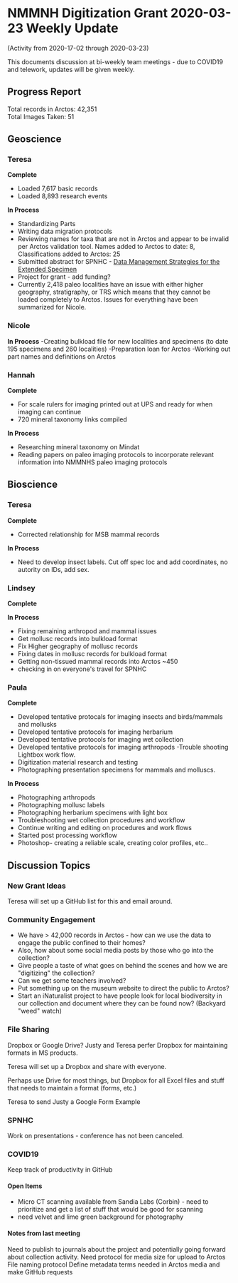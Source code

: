 # NMMNH Digitization Grant 2020-03-23 Weekly Update
(Activity from 2020-17-02 through 2020-03-23)

This documents discussion at bi-weekly team meetings - due to COVID19 and telework, updates will be given weekly.

## Progress Report

Total records in Arctos: 42,351  
Total Images Taken: 51

## Geoscience
### Teresa
**Complete**
 - Loaded 7,617 basic records
 - Loaded 8,893 research events
 
**In Process**
 - Standardizing Parts
 - Writing data migration protocols
 - Reviewing names for taxa that are not in Arctos and appear to be invalid per Arctos validation tool. Names added to Arctos to date: 8, Classifications added to Arctos: 25
 - Submitted abstract for SPNHC - [Data Management Strategies for the Extended Specimen](https://github.com/ArctosDB/SPNHC/issues/33#issuecomment-586483125)
 - Project for grant - add funding?
 - Currently 2,418 paleo localities have an issue with either higher geography, stratigraphy, or TRS which means that they cannot be loaded completely to Arctos. Issues for everything have been summarized for Nicole.
 
### Nicole

 **In Process**
-Creating bulkload file for new localities and specimens (to date 195 specimens and 260 localities)
-Preparation loan for Arctos
-Working out part names and definitions on Arctos

### Hannah
**Complete**
- For scale rulers for imaging printed out at UPS and ready for when imaging can continue 
- 720 mineral taxonomy links compiled

**In Process**
 - Researching mineral taxonomy on Mindat
 - Reading papers on paleo imaging protocols to incorporate relevant information into NMMNHS paleo imaging protocols
 
## Bioscience
### Teresa
**Complete**
 - Corrected relationship for MSB mammal records

**In Process**
 - Need to develop insect labels. Cut off spec loc and add coordinates, no autority on IDs, add sex.

 
### Lindsey
**Complete**


**In Process**
 - Fixing remaining arthropod and mammal issues
 - Get mollusc records into bulkload format
 - Fix Higher geography of mollusc records
 - Fixing dates in mollusc records for bulkload format
 - Getting non-tissued mammal records into Arctos ~450
 - checking in on everyone's travel for SPNHC
 
 
### Paula
 **Complete**

- Developed tentative protocals for imaging insects and birds/mammals and mollusks
- Developed tentative protocols for imaging herbarium
- Developed tentative protocols for imaging wet collection
- Developed tentative protocols for imaging arthropods
 -Trouble shooting Lightbox work flow.
 - Digitization material research and testing
 - Photographing presentation specimens for mammals and molluscs.
 
 **In Process**
 
 - Photographing arthropods
 - Photographing mollusc labels
 - Photographing herbarium specimens with light box
 - Troubleshooting wet collection procedures and workflow
 - Continue writing and editing on procedures and work flows
 - Started post processing workflow
 - Photoshop- creating a reliable scale, creating color profiles, etc..
 
## Discussion Topics

### New Grant Ideas
Teresa will set up a GitHub list for this and email around.

### Community Engagement
- We have > 42,000 records in Arctos - how can we use the data to engage the public confined to their homes?
- Also, how about some social media posts by those who go into the collection?
- Give people a taste of what goes on behind the scenes and how we are "digitizing" the collection?
- Can we get some teachers involved?
- Put something up on the museum website to direct the public to Arctos?
- Start an iNaturalist project to have people look for local biodiversity in our collection and document where they can be found now? (Backyard "weed" watch)

### File Sharing
Dropbox or Google Drive? Justy and Teresa perfer Dropbox for maintaining formats in MS products.

Teresa will set up a Dropbox and share with everyone.

Perhaps use Drive for most things, but Dropbox for all Excel files and stuff that needs to maintain a format (forms, etc.)

Teresa to send Justy a Google Form Example

### SPNHC

Work on presentations - conference has not been canceled.

### COVID19

Keep track of productivity in GitHub

#### Open Items
- Micro CT scanning available from Sandia Labs (Corbin) - need to prioritize and get a list of stuff that would be good for scanning
- need velvet and lime green background for photography

#### Notes from last meeting

Need to publish to journals about the project and potentially going forward about collection activity.
Need protocol for media size for upload to Arctos
File naming protocol
Define metadata terms needed in Arctos media and make GitHub requests
